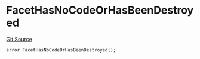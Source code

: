 # FacetHasNoCodeOrHasBeenDestroyed
[Git Source](https://github.com/thrackle-io/tron/blob/16aa388bf7edf8163f2f93600ba5d420a17a40c0/src/client/token/handler/diamond/HandlerDiamond.sol)


```solidity
error FacetHasNoCodeOrHasBeenDestroyed();
```

